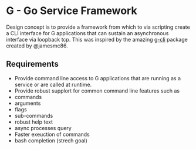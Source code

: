 #  G - Go Service Framework 

Design concept is to provide a framework from which to via scripting create a CLI interface for G applications that can sustain an asynchronous interface via loopback tcp. This was inspired by the amazing [g-cli](https://github.com/JamesMc86/G-CLI) package created by @jamesmc86.  


## Requirements 

*  Provide command line access to G applications that are running as a service or are called at runtime.  
*  Provide robust supplort for common command line features such as 
  *  commands 
  *  arguments  
  *  flags 
  *  sub-commands  
  *  robust help text 
  *  async processes query 
  *  Faster exeuction of commands 
  *  bash completion (strech goal) 
